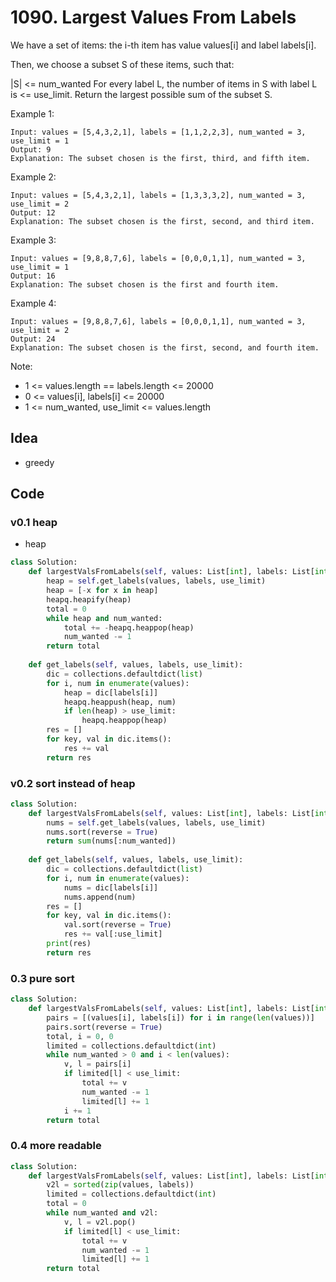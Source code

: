 # 1090. Largest Values From Labels

We have a set of items: the i-th item has value values[i] and label labels[i].

Then, we choose a subset S of these items, such that:

|S| <= num_wanted
For every label L, the number of items in S with label L is <= use_limit.
Return the largest possible sum of the subset S.

 

Example 1:

```
Input: values = [5,4,3,2,1], labels = [1,1,2,2,3], num_wanted = 3, use_limit = 1
Output: 9
Explanation: The subset chosen is the first, third, and fifth item.
```

Example 2:

```
Input: values = [5,4,3,2,1], labels = [1,3,3,3,2], num_wanted = 3, use_limit = 2
Output: 12
Explanation: The subset chosen is the first, second, and third item.
```

Example 3:

```
Input: values = [9,8,8,7,6], labels = [0,0,0,1,1], num_wanted = 3, use_limit = 1
Output: 16
Explanation: The subset chosen is the first and fourth item.
```

Example 4:

```
Input: values = [9,8,8,7,6], labels = [0,0,0,1,1], num_wanted = 3, use_limit = 2
Output: 24
Explanation: The subset chosen is the first, second, and fourth item.
```

Note:

* 1 <= values.length == labels.length <= 20000
* 0 <= values[i], labels[i] <= 20000
* 1 <= num_wanted, use_limit <= values.length


## Idea

- greedy 

## Code

### v0.1 heap

- heap 

``` python
class Solution:
    def largestValsFromLabels(self, values: List[int], labels: List[int], num_wanted: int, use_limit: int) -> int:
        heap = self.get_labels(values, labels, use_limit)
        heap = [-x for x in heap]
        heapq.heapify(heap)
        total = 0
        while heap and num_wanted:
            total += -heapq.heappop(heap)
            num_wanted -= 1
        return total 
    
    def get_labels(self, values, labels, use_limit):
        dic = collections.defaultdict(list)
        for i, num in enumerate(values):
            heap = dic[labels[i]]
            heapq.heappush(heap, num)
            if len(heap) > use_limit:
                heapq.heappop(heap)
        res = []
        for key, val in dic.items():
            res += val
        return res
``` 

### v0.2 sort instead of heap

``` python 
class Solution:
    def largestValsFromLabels(self, values: List[int], labels: List[int], num_wanted: int, use_limit: int) -> int:
        nums = self.get_labels(values, labels, use_limit)
        nums.sort(reverse = True)
        return sum(nums[:num_wanted])
    
    def get_labels(self, values, labels, use_limit):
        dic = collections.defaultdict(list)
        for i, num in enumerate(values):
            nums = dic[labels[i]]
            nums.append(num)
        res = []
        for key, val in dic.items():
            val.sort(reverse = True)
            res += val[:use_limit]
        print(res)
        return res
```

### 0.3 pure sort 

``` python
class Solution:
    def largestValsFromLabels(self, values: List[int], labels: List[int], num_wanted: int, use_limit: int) -> int:
        pairs = [(values[i], labels[i]) for i in range(len(values))]
        pairs.sort(reverse = True)
        total, i = 0, 0
        limited = collections.defaultdict(int)
        while num_wanted > 0 and i < len(values):
            v, l = pairs[i]
            if limited[l] < use_limit:
                total += v 
                num_wanted -= 1
                limited[l] += 1
            i += 1
        return total 
```

### 0.4 more readable 

``` python
class Solution:
    def largestValsFromLabels(self, values: List[int], labels: List[int], num_wanted: int, use_limit: int) -> int:
        v2l = sorted(zip(values, labels))   
        limited = collections.defaultdict(int)
        total = 0
        while num_wanted and v2l:
            v, l = v2l.pop()
            if limited[l] < use_limit:
                total += v
                num_wanted -= 1
                limited[l] += 1
        return total 
```